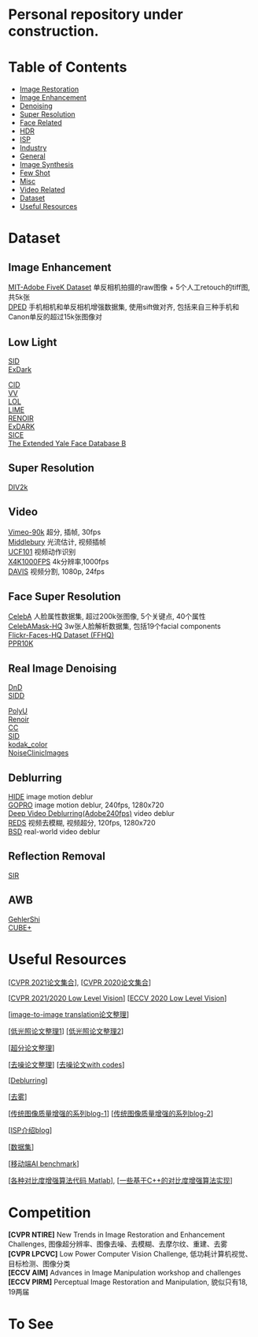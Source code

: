 # Personal repository under construction.

# Table of Contents
- <a href='ImageRestoration.md'> Image Restoration </a>
- <a href='ImageEnhancement.md'> Image Enhancement </a>
- <a href='Denoising.md'> Denoising </a>
- <a href='SuperResolution.md'> Super Resolution </a>
- <a href='FaceRelated.md'> Face Related</a>
- <a href='HDR.md'> HDR </a>
- <a href='ISP.md'> ISP </a>
- <a href='Industry.md'> Industry</a>
- <a href='General.md'> General </a>
- <a href='ImageSynthesis.md'> Image Synthesis</a>
- <a href='FewShot.md'> Few Shot</a>
- <a href='Misc.md'> Misc </a>
- <a href='VideoRelated.md'> Video Related </a>
- [Dataset](#dataset)
- [Useful Resources](#useful-resources)

	


# Dataset
## Image Enhancement
[MIT-Adobe FiveK Dataset](https://data.csail.mit.edu/graphics/fivek/) 单反相机拍摄的raw图像 + 5个人工retouch的tiff图, 共5k张 <Br>
[DPED](http://people.ee.ethz.ch/~ihnatova/) 手机相机和单反相机增强数据集, 使用sift做对齐, 包括来自三种手机和Canon单反的超过15k张图像对 <Br>


## Low Light
[SID](http://vladlen.info/publications/learning-see-dark/)  <Br>
[ExDark](https://github.com/cs-chan/Exclusively-Dark-Image-Dataset) <Br>

[CID](https://github.com/505030475/ExtremeLowLight) <Br>
[VV](https://sites.google.com/site/vonikakis/datasets)  <Br>
[LOL](https://daooshee.github.io/BMVC2018website/)  <Br>
[LIME](http://cs.tju.edu.cn/orgs/vision/~xguo/LIME.htm)  <Br>
[RENOIR](http://adrianbarburesearch.blogspot.com/p/renoir-dataset.html) <Br>
[ExDARK](https://github.com/cs-chan/Exclusively-Dark-Image-Dataset) <Br>
[SICE](https://github.com/csjcai/SICE) <Br>
[The Extended Yale Face Database B](http://vision.ucsd.edu/~iskwak/ExtYaleDatabase/ExtYaleB.html) <Br>


## Super Resolution
[DIV2k](https://data.vision.ee.ethz.ch/cvl/DIV2K/)  <Br>

## Video
[Vimeo-90k](http://toflow.csail.mit.edu/) 超分, 插帧,  30fps  <Br>
[Middlebury](https://vision.middlebury.edu/flow/) 光流估计, 视频插帧 <Br>
[UCF101](https://www.crcv.ucf.edu/data/UCF101.php) 视频动作识别  <Br>
[X4K1000FPS](https://github.com/JihyongOh/XVFI) 4k分辨率,1000fps <Br>
[DAVIS](https://davischallenge.org/index.html) 视频分割, 1080p, 24fps <Br>

## Face Super Resolution
[CelebA](http://mmlab.ie.cuhk.edu.hk/projects/CelebA.html) 人脸属性数据集, 超过200k张图像, 5个关键点, 40个属性 <Br>
[CelebAMask-HQ](https://github.com/switchablenorms/CelebAMask-HQ) 3w张人脸解析数据集, 包括19个facial components <Br>
[Flickr-Faces-HQ Dataset (FFHQ)](https://github.com/NVlabs/ffhq-dataset) <Br>
[PPR10K](https://github.com/csjliang/PPR10K) <Br>
	

## Real Image Denoising
[DnD](https://noise.visinf.tu-darmstadt.de/) <Br>
[SIDD](https://www.eecs.yorku.ca/~kamel/sidd/) <Br>

[PolyU](https://github.com/csjunxu/PolyU-Real-World-Noisy-Images-Dataset) <Br>
[Renoir](http://ani.stat.fsu.edu/~abarbu/Renoir.html) <Br>
[CC](http://snam.ml/research/ccnoise) <Br>
[SID](http://cchen156.web.engr.illinois.edu/SID.html) <Br>
[kodak_color](http://r0k.us/graphics/kodak/) <Br>
[NoiseClinicImages](http://demo.ipol.im/demo/125/input_select?044_solvay_1927.x=63&044_solvay_1927.y=68) <Br>
	
## Deblurring
[HIDE](https://github.com/joanshen0508/HA_deblur) image motion deblur <Br>
[GOPRO](https://github.com/SeungjunNah/DeepDeblur_release) image motion deblur, 240fps, 1280x720 <Br>
[Deep Video Deblurring(Adobe240fps)](http://www.cs.ubc.ca/labs/imager/tr/2017/DeepVideoDeblurring/#dataset) video deblur <Br>
[REDS](https://seungjunnah.github.io/Datasets/reds) 视频去模糊, 视频超分, 120fps, 1280x720<Br>
[BSD](https://github.com/zzh-tech/ESTRNN) real-world video deblur <Br>

## Reflection Removal
[SIR](https://sir2data.github.io/) <Br>

## AWB
[GehlerShi](https://www2.cs.sfu.ca/~colour/data/shi_gehler/) <Br>
[CUBE+](https://ipg.fer.hr/ipg/resources/color_constancy) <Br>



# Useful Resources
[[CVPR 2021论文集合](https://github.com/52CV/CVPR-2021-Papers)], [[CVPR 2020论文集合](https://github.com/extreme-assistant/CVPR2020-Paper-Code-Interpretation)]

[[CVPR 2021/2020 Low Level Vision](https://github.com/Kobaayyy/Awesome-CVPR2021-CVPR2020-Low-Level-Vision/blob/master/CVPR2021.md)] [[ECCV 2020 Low Level Vision](https://zhuanlan.zhihu.com/p/180551773)]

[[image-to-image translation论文整理](https://github.com/weihaox/awesome-image-translation)]

[[低光照论文整理1](https://github.com/cxtalk/You-Can-See-Clearly-Now)] [[低光照论文整理2](https://github.com/Elin24/Awesome-Low-Light-Enhancement)]

[[超分论文整理](https://github.com/it-hao/Super-Resolution)]

[[去噪论文整理](https://paperswithcode.com/task/image-denoising?page=2)] [[去噪论文with codes](https://github.com/wenbihan/reproducible-image-denoising-state-of-the-art)]

[[Deblurring](https://github.com/subeeshvasu/Awesome-Deblurring)]

[[去雾](https://github.com/cxtalk/DehazeZoo)]

[[传统图像质量增强的系列blog-1](https://www.cnblogs.com/Imageshop/category/535367.html)] [[传统图像质量增强的系列blog-2](https://blog.csdn.net/maozefa/article/list/1)]

[[ISP介绍blog](https://blog.csdn.net/qq_42261630/article/details/102918149)]

[[数据集](https://github.com/daooshee/Image-Processing-Datasets)]

[[移动端AI benchmark](http://ai-benchmark.com/index.html#title)]

[[各种对比度增强算法代码 Matlab](https://github.com/baidut/OpenCE)], [[一些基于C++的对比度增强算法实现](https://github.com/dengyueyun666/Image-Contrast-Enhancement)]


# Competition
**[CVPR NTIRE]** New Trends in Image Restoration and Enhancement Challenges, 图像超分辨率、图像去噪、去模糊、去摩尔纹、重建、去雾 <Br>
**[CVPR LPCVC]** Low Power Computer Vision Challenge, 低功耗计算机视觉、目标检测、图像分类 <Br>
**[ECCV AIM]** Advances in Image Manipulation workshop and challenges <Br>
**[ECCV PIRM]** Perceptual Image Restoration and Manipulation, 貌似只有18, 19两届 <Br>

# To See

